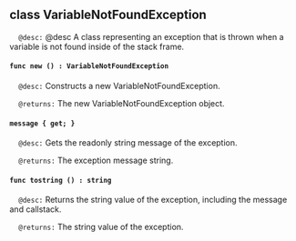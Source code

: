 ## class VariableNotFoundException

&nbsp;&nbsp;&nbsp;&nbsp;```@desc:``` @desc A class representing an exception that is thrown when a variable is not found inside of the stack frame.

#### ```func new () : VariableNotFoundException```

&nbsp;&nbsp;&nbsp;&nbsp;```@desc:``` Constructs a new VariableNotFoundException.

&nbsp;&nbsp;&nbsp;&nbsp;```@returns:``` The new VariableNotFoundException object.

#### ```message { get; }```

&nbsp;&nbsp;&nbsp;&nbsp;```@desc:``` Gets the readonly string message of the exception.

&nbsp;&nbsp;&nbsp;&nbsp;```@returns:``` The exception message string.

#### ```func tostring () : string```

&nbsp;&nbsp;&nbsp;&nbsp;```@desc:``` Returns the string value of the exception, including the message and callstack.

&nbsp;&nbsp;&nbsp;&nbsp;```@returns:``` The string value of the exception.

